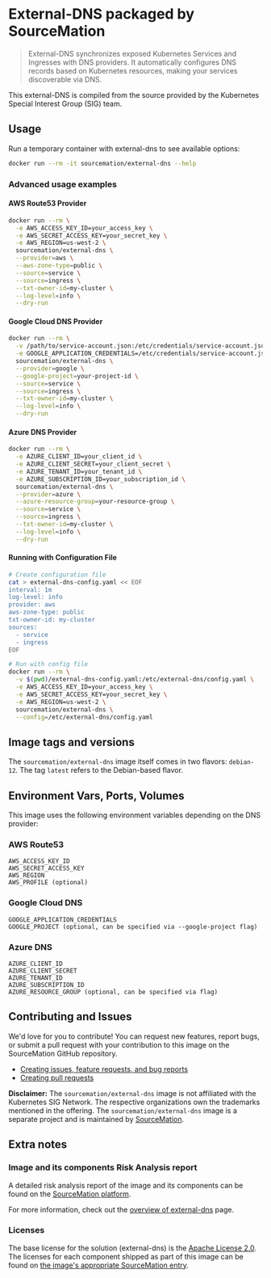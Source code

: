 # External-DNS packaged by SourceMation

> External-DNS synchronizes exposed Kubernetes Services and Ingresses with DNS providers. It automatically configures DNS records based on Kubernetes resources, making your services discoverable via DNS.

This external-DNS is compiled from the source provided by the Kubernetes Special Interest Group (SIG) team.

## Usage

Run a temporary container with external-dns to see available options:

```bash
docker run --rm -it sourcemation/external-dns --help
```

### Advanced usage examples

#### AWS Route53 Provider

```bash
docker run --rm \
  -e AWS_ACCESS_KEY_ID=your_access_key \
  -e AWS_SECRET_ACCESS_KEY=your_secret_key \
  -e AWS_REGION=us-west-2 \
  sourcemation/external-dns \
  --provider=aws \
  --aws-zone-type=public \
  --source=service \
  --source=ingress \
  --txt-owner-id=my-cluster \
  --log-level=info \
  --dry-run
```

#### Google Cloud DNS Provider

```bash
docker run --rm \
  -v /path/to/service-account.json:/etc/credentials/service-account.json \
  -e GOOGLE_APPLICATION_CREDENTIALS=/etc/credentials/service-account.json \
  sourcemation/external-dns \
  --provider=google \
  --google-project=your-project-id \
  --source=service \
  --source=ingress \
  --txt-owner-id=my-cluster \
  --log-level=info \
  --dry-run
```

#### Azure DNS Provider

```bash
docker run --rm \
  -e AZURE_CLIENT_ID=your_client_id \
  -e AZURE_CLIENT_SECRET=your_client_secret \
  -e AZURE_TENANT_ID=your_tenant_id \
  -e AZURE_SUBSCRIPTION_ID=your_subscription_id \
  sourcemation/external-dns \
  --provider=azure \
  --azure-resource-group=your-resource-group \
  --source=service \
  --source=ingress \
  --txt-owner-id=my-cluster \
  --log-level=info \
  --dry-run
```

#### Running with Configuration File

```bash
# Create configuration file
cat > external-dns-config.yaml << EOF
interval: 1m
log-level: info
provider: aws
aws-zone-type: public
txt-owner-id: my-cluster
sources:
  - service
  - ingress
EOF

# Run with config file
docker run --rm \
  -v $(pwd)/external-dns-config.yaml:/etc/external-dns/config.yaml \
  -e AWS_ACCESS_KEY_ID=your_access_key \
  -e AWS_SECRET_ACCESS_KEY=your_secret_key \
  -e AWS_REGION=us-west-2 \
  sourcemation/external-dns \
  --config=/etc/external-dns/config.yaml
```

## Image tags and versions

The `sourcemation/external-dns` image itself comes in two flavors: `debian-12`. The tag `latest` refers to the Debian-based flavor.

## Environment Vars, Ports, Volumes

This image uses the following environment variables depending on the DNS provider:

### AWS Route53
```
AWS_ACCESS_KEY_ID
AWS_SECRET_ACCESS_KEY
AWS_REGION
AWS_PROFILE (optional)
```

### Google Cloud DNS
```
GOOGLE_APPLICATION_CREDENTIALS
GOOGLE_PROJECT (optional, can be specified via --google-project flag)
```

### Azure DNS
```
AZURE_CLIENT_ID
AZURE_CLIENT_SECRET
AZURE_TENANT_ID
AZURE_SUBSCRIPTION_ID
AZURE_RESOURCE_GROUP (optional, can be specified via flag)
```

## Contributing and Issues

We'd love for you to contribute! You can request new features, report bugs, or
submit a pull request with your contribution to this image on the SourceMation
GitHub repository.

- [Creating issues, feature requests, and bug reports](https://github.com/SourceMation/images/issues/new/choose)
- [Creating pull requests](https://github.com/SourceMation/images/compare)

**Disclaimer:** The `sourcemation/external-dns` image is not affiliated with
the Kubernetes SIG Network. The respective organizations own the
trademarks mentioned in the offering. The
`sourcemation/external-dns` image is a separate project and is maintained by
[SourceMation](https://sourcemation.com).

## Extra notes

### Image and its components Risk Analysis report

A detailed risk analysis report of the image and its components can be
found on the [SourceMation
platform](https://sourcemation.com/images/external-dns).

For more information, check out the [overview of
external-dns](https://kubernetes-sigs.github.io/external-dns/) page.

### Licenses

The base license for the solution (external-dns) is the
[Apache License 2.0](https://github.com/kubernetes-sigs/external-dns/blob/master/LICENSE). The licenses for each component shipped as
part of this image can be found on [the image's appropriate SourceMation
entry](https://sourcemation.com/images/external-dns).